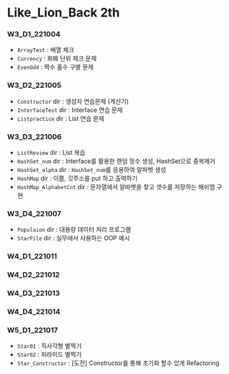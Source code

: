 # Like_Lion_Back 2th

### W3_D1_221004
- `ArrayTest` : 배열 체크
- `Currency` : 화폐 단위 체크 문제
- `EvenOdd` : 짝수 홀수 구별 문제

### W3_D2_221005
- `Constructor` dir : 생성자 연습문제 (계산기)
- `InterfaceTest` dir : Interface 연습 문제
- `Listpractice` dir : List 연습 문제

### W3_D3_221006
- `ListReview` dir : List 복습
- `HashSet_num` dir : Interface를 활용한 랜덤 정수 생성, HashSet으로 중복제거
- `HashSet_alpha` dir : `HashSet_num`를 응용하여 알파벳 생성
- `HashMap` dir : 이름, 깃주소를 put 하고 출력하기
- `HashMap_AlphabetCnt` dir : 문자열에서 알바벳을 찾고 갯수를 저장하는 해쉬맵 구현 

### W3_D4_221007
- `Populaion` dir : 대용량 데이터 처리 프로그램
- `StarFile` dir : 실무에서 사용하는 OOP 예시


### W4_D1_221011
### W4_D2_221012
### W4_D3_221013
### W4_D4_221014

### W5_D1_221017
- `Star01` : 직사각형 별찍기
- `Star02` : 피라미드 별찍기
- `Star_Constructor` : [도전] Constructor를 통해 초기화 할수 있게 Refactoring